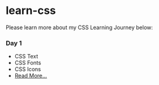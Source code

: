 # learn-css

Please learn more about my CSS Learning Journey below:

### Day 1

- CSS Text
- CSS Fonts
- CSS Icons
- [Read More...](day-1.md)
